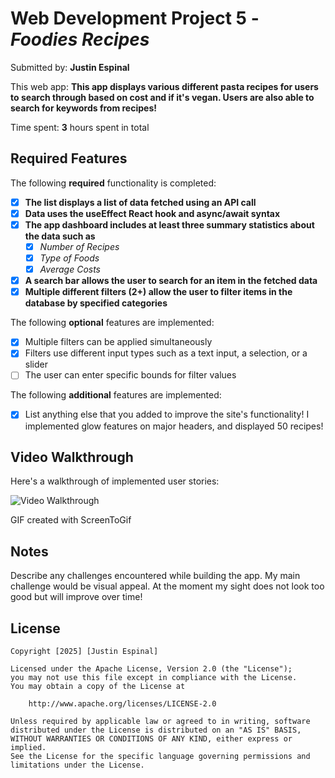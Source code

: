 # Web Development Project 5 - *Foodies Recipes*

Submitted by: **Justin Espinal**

This web app: **This app displays various different pasta recipes for users to search through based on cost and if it's vegan. Users are also able to search for keywords from recipes!**

Time spent: **3** hours spent in total

## Required Features

The following **required** functionality is completed:

- [x] **The list displays a list of data fetched using an API call**
- [x] **Data uses the useEffect React hook and async/await syntax**
- [x] **The app dashboard includes at least three summary statistics about the data such as**
  - [x] *Number of Recipes*
  - [x] *Type of Foods*
  - [x] *Average Costs*
- [x] **A search bar allows the user to search for an item in the fetched data**
- [x] **Multiple different filters (2+) allow the user to filter items in the database by specified categories**

The following **optional** features are implemented:

- [x] Multiple filters can be applied simultaneously
- [x] Filters use different input types such as a text input, a selection, or a slider
- [ ] The user can enter specific bounds for filter values

The following **additional** features are implemented:

* [x] List anything else that you added to improve the site's functionality!
    I implemented glow features on major headers, and displayed 50 recipes!
## Video Walkthrough

Here's a walkthrough of implemented user stories:

<img src='https://media0.giphy.com/media/v1.Y2lkPTc5MGI3NjExa2FzMjE1cDhkeTVub3U3aGE3d2VpODg3bWd1bThjY2kycjNud2t0dSZlcD12MV9pbnRlcm5hbF9naWZfYnlfaWQmY3Q9Zw/IAQSxvEdelOV7nizIR/giphy.gif' width='' alt='Video Walkthrough' />

<!-- Replace this with whatever GIF tool you used! -->
GIF created with ScreenToGif
<!-- Recommended tools:
[Kap](https://getkap.co/) for macOS
[ScreenToGif](https://www.screentogif.com/) for Windows
[peek](https://github.com/phw/peek) for Linux. -->

## Notes

Describe any challenges encountered while building the app.
My main challenge would be visual appeal. At the moment my sight does not look too good but will improve over time!
## License

    Copyright [2025] [Justin Espinal]

    Licensed under the Apache License, Version 2.0 (the "License");
    you may not use this file except in compliance with the License.
    You may obtain a copy of the License at

        http://www.apache.org/licenses/LICENSE-2.0

    Unless required by applicable law or agreed to in writing, software
    distributed under the License is distributed on an "AS IS" BASIS,
    WITHOUT WARRANTIES OR CONDITIONS OF ANY KIND, either express or implied.
    See the License for the specific language governing permissions and
    limitations under the License.
